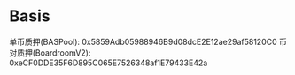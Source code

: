 # Basis

单币质押(BASPool): 0x5859Adb05988946B9d08dcE2E12ae29af58120C0
币对质押(BoardroomV2): 0xeCF0DDE35F6D895C065E7526348af1E79433E42a

